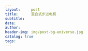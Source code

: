 ```yaml
---
layout:     post
title:      混合式步进电机
subtitle:   
date:       
author:     
header-img: img/post-bg-universe.jpg
catalog: true
tags:
---
```

> 

